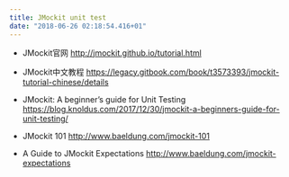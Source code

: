 ```yaml
---
title: JMockit unit test
date: "2018-06-26 02:18:54.416+01"
---
```


- JMockit官网
http://jmockit.github.io/tutorial.html

- JMockit中文教程
https://legacy.gitbook.com/book/t3573393/jmockit-tutorial-chinese/details

- JMockit: A beginner’s guide for Unit Testing
https://blog.knoldus.com/2017/12/30/jmockit-a-beginners-guide-for-unit-testing/

- JMockit 101
http://www.baeldung.com/jmockit-101

- A Guide to JMockit Expectations
http://www.baeldung.com/jmockit-expectations
